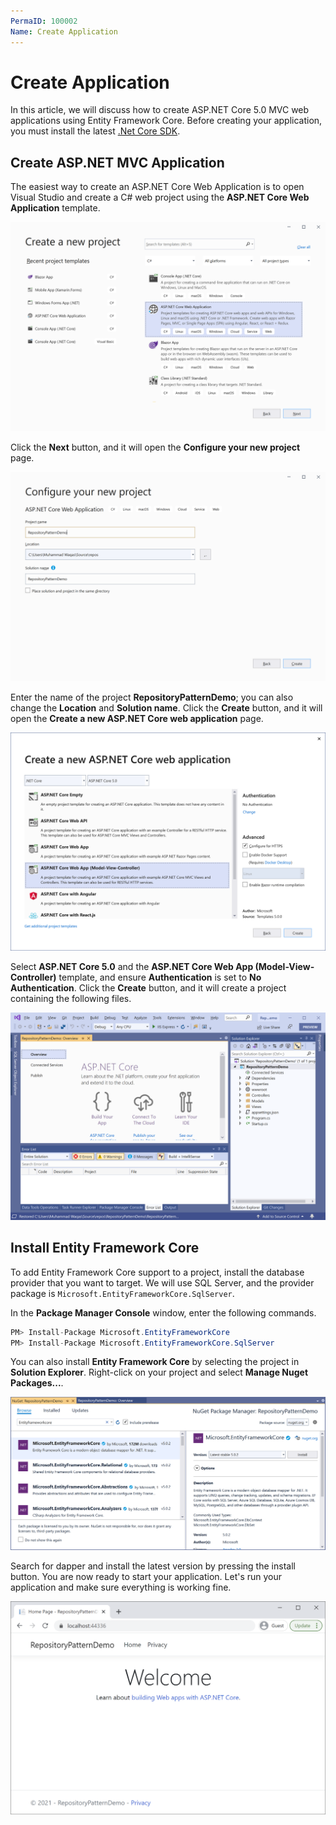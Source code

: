```yaml
---
PermaID: 100002
Name: Create Application
---
```


# Create Application

In this article, we will discuss how to create ASP.NET Core 5.0 MVC web applications using Entity Framework Core. Before creating your application, you must install the latest [.Net Core SDK](https://dotnet.microsoft.com/download).

## Create ASP.NET MVC Application

The easiest way to create an ASP.NET Core Web Application is to open Visual Studio and create a C# web project using the **ASP.NET Core Web Application** template. 

<img src="images/create-application-1.png">

Click the **Next** button, and it will open the **Configure your new project** page.

<img src="images/create-application-2.png">

Enter the name of the project **RepositoryPatternDemo**; you can also change the **Location** and **Solution name**. Click the **Create** button, and it will open the **Create a new ASP.NET Core web application** page.

<img src="images/create-application-3.png">

Select **ASP.NET Core 5.0** and the **ASP.NET Core Web App (Model-View-Controller)** template, and ensure **Authentication** is set to **No Authentication**. Click the **Create** button, and it will create a project containing the following files.

<img src="images/create-application-4.png">

## Install Entity Framework Core

To add Entity Framework Core support to a project, install the database provider that you want to target. We will use SQL Server, and the provider package is `Microsoft.EntityFrameworkCore.SqlServer`.

In the **Package Manager Console** window, enter the following commands.

```csharp
PM> Install-Package Microsoft.EntityFrameworkCore
PM> Install-Package Microsoft.EntityFrameworkCore.SqlServer
```

You can also install **Entity Framework Core** by selecting the project in **Solution Explorer**. Right-click on your project and select **Manage Nuget Packages...**.

<img src="images/create-application-5.png">

Search for dapper and install the latest version by pressing the install button. You are now ready to start your application. Let's run your application and make sure everything is working fine.

<img src="images/create-application-6.png">
